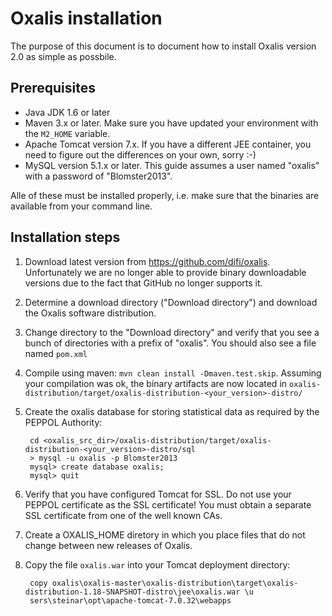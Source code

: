 # Oxalis installation

The purpose of this document is to document how to install Oxalis version 2.0 as simple as possbile.

## Prerequisites

* Java JDK 1.6 or later
* Maven 3.x or later. Make sure you have updated your environment with the `M2_HOME` variable.
* Apache Tomcat version 7.x. If you have a different JEE container, you need to figure out the differences on your own, sorry :-)
* MySQL version 5.1.x or later. This guide assumes a user named "oxalis" with a password of "Blomster2013".

Alle of these must be installed properly, i.e. make sure that the binaries are available from your command line.

## Installation steps


1. Download latest version from https://github.com/difi/oxalis. Unfortunately we are no longer able to provide binary downloadable versions due
to the fact that GitHub no longer supports it.

1. Determine a download directory ("Download directory") and download the Oxalis software distribution.

1. Change directory to the "Download directory" and verify that you see a bunch of directories with a prefix of "oxalis".
You should also see a file named `pom.xml`

1. Compile using maven: `mvn clean install -Dmaven.test.skip`. Assuming your compilation was ok,
    the binary artifacts are now located in
    `oxalis-distribution/target/oxalis-distribution-<your_version>-distro/`

1. Create the oxalis database for storing statistical data as required by the PEPPOL Authority:

        cd <oxalis_src_dir>/oxalis-distribution/target/oxalis-distribution-<your_version>-distro/sql
        > mysql -u oxalis -p Blomster2013
        mysql> create database oxalis;
        mysql> quit

1. Verify that you have configured Tomcat for SSL. Do not use your PEPPOL certificate as the SSL certificate! You must obtain
a separate SSL certificate from one of the well known CAs.

1. Create a OXALIS_HOME diretory in which you place files that do not change between new releases of Oxalis.


1. Copy the file `oxalis.war` into your Tomcat deployment directory:

        copy oxalis\oxalis-master\oxalis-distribution\target\oxalis-distribution-1.18-SNAPSHOT-distro\jee\oxalis.war \u
        sers\steinar\opt\apache-tomcat-7.0.32\webapps


